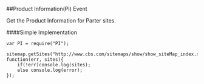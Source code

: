 ##Product Information(PI) Event

Get the Product Information for Parter sites.

####Simple Implementation

    var PI = require("PI");

	sitemap.getSites("http://www.cbs.com/sitemaps/show/show_siteMap_index.xml", function(err, sites){
		if(!err)console.log(sites);
		else console.log(error);
	});

